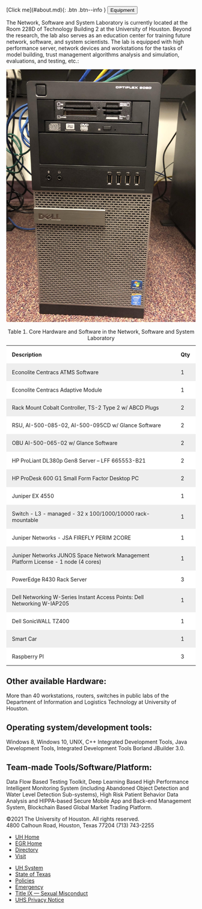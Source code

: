 <span class="fs-8">
[Click me](#about.md){: .btn .btn--info }
<html>
<head>
<style>
th, td {
  padding: 15px;
  text-align: left;
}
#t01 {
  width: 100%;    
}
#t01 tr:nth-child(even) {
  background-color: #eee;
}
#t01 tr:nth-child(odd) {
 background-color: #fff;
}
</style>
</head>
<body>
<button name="button" onclick="about.md">Equipment</button>
<p>The Network, Software and System Laboratory is currently located at the Room 228D of Technology Building 2 at the University of Houston. Beyond the research, the lab also serves as an education center for training future network, software, and system scientists. The lab is equipped with high performance server, network devices and workstations for the tasks of model building, trust management algorithms analysis and simulation, evaluations, and testing, etc.:<p>
<p><img src="/Dell-Optiplex 9020.jpg" alt="" /></p>
<table id="t01">
  <caption>Table 1. Core Hardware and Software in the Network, Software and System Laboratory</caption>
  <tr>
    <th>Description</th>
    <th>Qty</th>
  </tr>
  <tr>
    <td>Econolite Centracs ATMS Software</td>
    <td>1</td>
  </tr>
  <tr>
    <td>Econolite Centracs Adaptive Module</td>
    <td>1</td>
  </tr>
    <tr>
    <td>Rack Mount Cobalt Controller, TS-2 Type 2 w/ ABCD Plugs</td>
    <td>2</td>
  </tr>
    <tr>
    <td>RSU, AI-500-085-02, AI-500-095CD w/ Glance Software</td>
    <td>2</td>
  </tr>
    <tr>
    <td>OBU AI-500-065-02 w/ Glance Software</td>
    <td>2</td>
  </tr>
    <tr>
    <td>HP ProLiant DL380p Gen8 Server – LFF 665553-B21</td>
    <td>2</td>
  </tr>
    <tr>
    <td>HP ProDesk 600 G1 Small Form Factor Desktop PC</td>
    <td>2</td>
  </tr>
    <tr>
    <td>Juniper EX 4550</td>
    <td>1</td>
  </tr>
    <tr>
    <td>Switch - L3 - managed - 32 x 100/1000/10000 rack-mountable</td>
    <td>1</td>
  </tr>
    <tr>
    <td>Juniper Networks - JSA FIREFLY PERIM 2CORE</td>
    <td>1</td>
  </tr>
    <tr>
    <td>Juniper Networks JUNOS Space Network Management Platform License - 1 node (4 cores)</td>
    <td>1</td>
  </tr>
    <tr>
    <td>PowerEdge R430 Rack Server</td>
    <td>3</td>
  </tr>
    <tr>
    <td>Dell Networking W-Series Instant Access Points: Dell Networking W-IAP205</td>
    <td>1</td>
  </tr>
    <tr>
    <td>Dell SonicWALL TZ400</td>
    <td>1</td>
  </tr>
    <tr>
    <td>Smart Car</td>
    <td>1</td>
  </tr>
      <tr>
    <td>Raspberry PI</td>
    <td>3</td>
  </tr>
</table>

<h2>Other available Hardware: </h2>
<p>More than 40 workstations, routers, switches in public labs of the Department of Information and Logistics Technology at University of Houston.</p>
<h2>Operating system/development tools: </h2>
<p>Windows 8, Windows 10, UNIX, C++ Integrated Development Tools, Java Development Tools, Integrated Development Tools Borland JBuilder 3.0.</p>
<h2>Team-made Tools/Software/Platform: </h2>
<p>Data  Flow  Based  Testing  Toolkit, Deep Learning Based High Performance Intelligent Monitoring System (including Abandoned Object Detection and Water Level Detection Sub-systems), High Risk Patient Behavior Data Analysis and HIPPA-based Secure Mobile App and Back-end Management System, Blockchain Based Global Market Trading Platform.  </p>

 <footer id="footer-wrap">
	<div id="footer-content">
		<div id="address">
			&copy;2021 The University of Houston. All rights reserved.<br />
			4800 Calhoun Road, Houston, Texas 77204 (713) 743-2255</div>
		<ul id="policy-navigation">
			<li class="first">
				<a href="http://www.uh.edu/" target="_blank">UH Home</a></li>
			<li>
				<a href="http://www.egr.uh.edu/" target="_blank">EGR Home</a></li>
			<li>
				<a href="http://www.uh.edu/search/directory/" target="_blank">Directory</a></li>
			<li>
				<a href="http://www.uh.edu/visit/index" target="_blank">Visit</a></li>
		</ul>
        <ul>
			<li class="first">
				<a href="http://www.uhsystem.edu/" target="_blank">UH System</a></li>
			<li>
				<a href="http://www.texas.gov" target="_blank">State of Texas</a></li>
			<li>
				<a href="http://www.uh.edu/policies/" target="_blank">Policies</a></li>
			<li>
				<a href="http://www.uh.edu/emergency/" target="_blank">Emergency</a></li>
			<li>
				<a href="http://www.uh.edu/equal-opportunity/titleIX-sexual-misconduct/" target="_blank" title="Title IX — Sexual Misconduct">Title IX &mdash; Sexual Misconduct</a></li>
			<li>
				<a href="http://www.uhsystem.edu/privacy-notice/" target="_blank" title="UHS Privacy Notice">UHS Privacy Notice</a></li>
		</ul>
	</div>
    <p>&nbsp;</p>
</footer>
</body>
</html>
